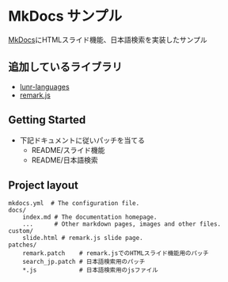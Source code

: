 # MkDocs サンプル

[MkDocs](http://www.mkdocs.org/)にHTMLスライド機能、日本語検索を実装したサンプル

## 追加しているライブラリ

- [lunr-languages](https://github.com/MihaiValentin/lunr-languages)
- [remark.js](http://remarkjs.com/)

## Getting Started
- 下記ドキュメントに従いパッチを当てる
    - README/スライド機能
    - README/日本語検索

## Project layout

```
mkdocs.yml  # The configuration file.
docs/
    index.md # The documentation homepage.
    ...      # Other markdown pages, images and other files.
custom/
    slide.html # remark.js slide page.
patches/
    remark.patch    # remark.jsでのHTMLスライド機能用のパッチ
    search_jp.patch # 日本語検索用のパッチ
    *.js            # 日本語検索用のjsファイル
```

